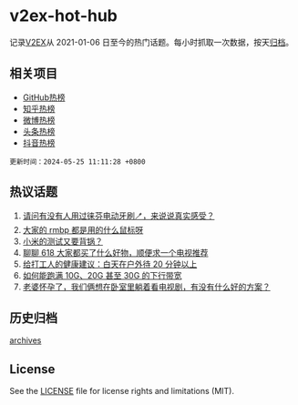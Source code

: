 # v2ex-hot-hub

 记录[V2EX](https://www.v2ex.com/)从 2021-01-06 日至今的热门话题。每小时抓取一次数据，按天[归档](archives)。
 
 ## 相关项目

- [GitHub热榜](https://github.com/lonnyzhang423/github-hot-hub)
- [知乎热榜](https://github.com/lonnyzhang423/zhihu-hot-hub)
- [微博热榜](https://github.com/lonnyzhang423/weibo-hot-hub)
- [头条热榜](https://github.com/lonnyzhang423/toutiao-hot-hub)
- [抖音热榜](https://github.com/lonnyzhang423/douyin-hot-hub)


 `更新时间：2024-05-25 11:11:28 +0800`

## 热议话题

1. [请问有没有人用过徕芬电动牙刷🪥，来说说真实感受？](https://www.v2ex.com/t/1043563)
1. [大家的 rmbp 都是用的什么鼠标呀](https://www.v2ex.com/t/1043570)
1. [小米的测试又要背锅？](https://www.v2ex.com/t/1043592)
1. [聊聊 618 大家都买了什么好物，顺便求一个电视推荐](https://www.v2ex.com/t/1043551)
1. [给打工人的健康建议：白天在户外待 20 分钟以上](https://www.v2ex.com/t/1043589)
1. [如何能跑满 10G、20G 甚至 30G 的下行带宽](https://www.v2ex.com/t/1043552)
1. [老婆怀孕了，我们俩想在卧室里躺着看电视剧，有没有什么好的方案？](https://www.v2ex.com/t/1043700)

## 历史归档

[archives](archives)

## License

See the [LICENSE](LICENSE) file for license rights and limitations (MIT).
